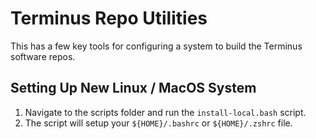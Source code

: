 Terminus Repo Utilities
==========================

This has a few key tools for configuring a system to build the Terminus software repos. 

## Setting Up New Linux / MacOS System

1. Navigate to the scripts folder and run the `install-local.bash` script.
2. The script will setup your `${HOME}/.bashrc` or `${HOME}/.zshrc` file. 



